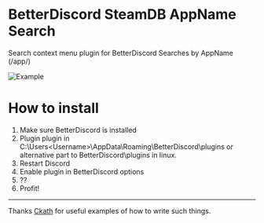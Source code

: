 # BetterDiscord SteamDB AppName Search
Search context menu plugin for BetterDiscord
Searches by AppName (/app/)

![Example](https://cdn.discordapp.com/attachments/187322260514668556/313542076669362186/unknown.png)

# How to install
1. Make sure BetterDiscord is installed
2. Plugin plugin in C:\Users\<Username>\AppData\Roaming\BetterDiscord\plugins or alternative part to BetterDiscord\plugins in linux.
3. Restart Discord
4. Enable plugin in BetterDiscord options
5. ??
6. Profit!

---
Thanks [Ckath](https://github.com/Ckath) for useful examples of how to write such things.